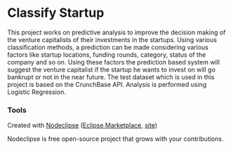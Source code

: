 

# Classify Startup
This project works on predictive analysis to improve the decision making of the venture capitalists 
of their investments in the startups. Using various classification methods, a prediction can be made
considering various factors like startup locations, funding rounds, category, status of the company
and so on. Using these factors the prediction based system will suggest the venture capitalist if the 
startup he wants to invest on will go bankrupt or not in the near future. The test dataset which is used 
in this project is based on the CrunchBase API. Analysis is performed using Logistic Regression.

### Tools

Created with [Nodeclipse](https://github.com/Nodeclipse/nodeclipse-1)
 ([Eclipse Marketplace](http://marketplace.eclipse.org/content/nodeclipse), [site](http://www.nodeclipse.org))   

Nodeclipse is free open-source project that grows with your contributions.
